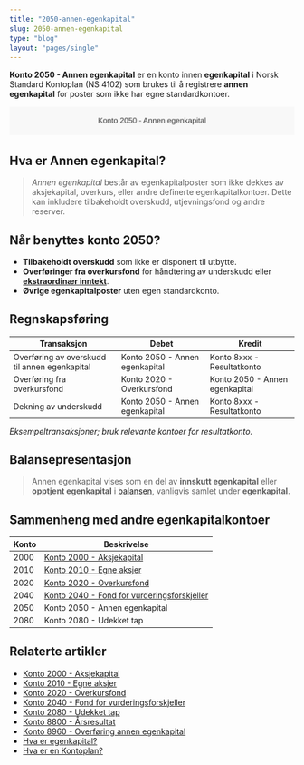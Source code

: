 ```yaml
---
title: "2050-annen-egenkapital"
slug: 2050-annen-egenkapital
type: "blog"
layout: "pages/single"
---
```


**Konto 2050 - Annen egenkapital** er en konto innen **egenkapital** i Norsk Standard Kontoplan (NS 4102) som brukes til å registrere **annen egenkapital** for poster som ikke har egne standardkontoer.

![Illustrasjon av konto 2050 annen egenkapital](2050-annen-egenkapital-image.svg)

## Hva er Annen egenkapital?

> *Annen egenkapital* består av egenkapitalposter som ikke dekkes av aksjekapital, overkurs, eller andre definerte egenkapitalkontoer. Dette kan inkludere tilbakeholdt overskudd, utjevningsfond og andre reserver.

## Når benyttes konto 2050?

* **Tilbakeholdt overskudd** som ikke er disponert til utbytte.
* **Overføringer fra overkursfond** for håndtering av underskudd eller [**ekstraordinær inntekt**](/blogs/kontoplan/8400-ekstraordinaer-inntekt "Konto 8400 - Ekstraordinær inntekt").
* **Øvrige egenkapitalposter** uten egen standardkonto.

## Regnskapsføring

| Transaksjon                                  | Debet                          | Kredit                         |
|----------------------------------------------|--------------------------------|--------------------------------|
| Overføring av overskudd til annen egenkapital | Konto 2050 - Annen egenkapital | Konto 8xxx - Resultatkonto     |
| Overføring fra overkursfond                  | Konto 2020 - Overkursfond      | Konto 2050 - Annen egenkapital |
| Dekning av underskudd                        | Konto 2050 - Annen egenkapital | Konto 8xxx - Resultatkonto     |

_*Eksempeltransaksjoner; bruk relevante kontoer for resultatkonto.*_

## Balansepresentasjon

> Annen egenkapital vises som en del av **innskutt egenkapital** eller **opptjent egenkapital** i [balansen](/blogs/regnskap/hva-er-balanseregnskap "Hva er Balanseregnskap?"), vanligvis samlet under **egenkapital**.

## Sammenheng med andre egenkapitalkontoer

| Konto | Beskrivelse                                                                 |
|-------|-----------------------------------------------------------------------------|
| 2000  | [Konto 2000 - Aksjekapital](/blogs/kontoplan/2000-aksjekapital "Konto 2000 - Aksjekapital: Aksjekapital i Norsk Standard Kontoplan")         |
| 2010  | [Konto 2010 - Egne aksjer](/blogs/kontoplan/2010-egne-aksjer "Konto 2010 - Egne aksjer: Egne aksjer i Norsk Standard Kontoplan")                |
| 2020  | [Konto 2020 - Overkursfond](/blogs/kontoplan/2020-overkursfond "Konto 2020 - Overkursfond: Overkursfond i Norsk Standard Kontoplan")          |
| 2040  | [Konto 2040 - Fond for vurderingsforskjeller](/blogs/kontoplan/2040-fond-for-vurderingsforskjeller "Konto 2040 - Fond for vurderingsforskjeller: Fond for vurderingsforskjeller i Norsk Standard Kontoplan") |
| 2050  | Konto 2050 - Annen egenkapital                                                    |
| 2080  | Konto 2080 - Udekket tap                                                          |

## Relaterte artikler

* [Konto 2000 - Aksjekapital](/blogs/kontoplan/2000-aksjekapital "Konto 2000 - Aksjekapital: Aksjekapital i Norsk Standard Kontoplan")
* [Konto 2010 - Egne aksjer](/blogs/kontoplan/2010-egne-aksjer "Konto 2010 - Egne aksjer: Egne aksjer i Norsk Standard Kontoplan")
* [Konto 2020 - Overkursfond](/blogs/kontoplan/2020-overkursfond "Konto 2020 - Overkursfond: Overkursfond i Norsk Standard Kontoplan")
* [Konto 2040 - Fond for vurderingsforskjeller](/blogs/kontoplan/2040-fond-for-vurderingsforskjeller "Konto 2040 - Fond for vurderingsforskjeller: Fond for vurderingsforskjeller i Norsk Standard Kontoplan")
* [Konto 2080 - Udekket tap](/blogs/kontoplan/2080-udekket-tap "Konto 2080 - Udekket tap: Komplett Guide til Udekket tap i Norsk Kontoplan")
* [Konto 8800 - Årsresultat](/blogs/kontoplan/8800-arsresultat "Konto 8800 - Årsresultat")
* [Konto 8960 - Overføring annen egenkapital](/blogs/kontoplan/8960-overforing-annen-egenkapital "Konto 8960 - Overføring annen egenkapital: Overføring annen egenkapital i Norsk Standard Kontoplan")
* [Hva er egenkapital?](/blogs/regnskap/hva-er-egenkapital "Hva er Egenkapital? Komplett Guide til Egenkapital i Regnskap")
* [Hva er en Kontoplan?](/blogs/regnskap/hva-er-kontoplan "Hva er en Kontoplan? Komplett Guide til Kontoplaner i Norsk Regnskap")
